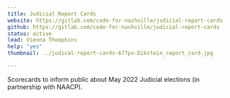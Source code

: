 ```yaml
---
title: Judicial Report Cards
website: https://gitlab.com/code-for-nashville/judicial-report-cards
github: https://gitlab.com/code-for-nashville/judicial-report-cards
status: active
lead: Vienna Thompkins
help: "yes"
thumbnail: ../judical-report-cards-677px-Dikstein_report_card.jpg

---
```


Scorecards to inform public about May 2022 Judicial elections (in partnership with NAACP).
